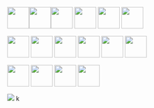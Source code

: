 <img height=50 src="https://cdn.jsdelivr.net/gh/devicons/devicon/icons/python/python-original.svg"/><img height=50 src="https://cdn.jsdelivr.net/gh/devicons/devicon/icons/java/java-original.svg"/><img height=50 src="https://cdn.jsdelivr.net/gh/devicons/devicon/icons/react/react-original.svg" /> <img height=50 src="https://cdn.jsdelivr.net/gh/devicons/devicon/icons/flutter/flutter-original.svg" /> <img height=50 src="https://cdn.jsdelivr.net/gh/devicons/devicon/icons/git/git-plain.svg"/> <img height=50 src="https://cdn.jsdelivr.net/gh/devicons/devicon/icons/mysql/mysql-original.svg" />

<img height=50 src="https://cdn.jsdelivr.net/gh/devicons/devicon/icons/firebase/firebase-plain-wordmark.svg" /> <img height=50 src="https://cdn.jsdelivr.net/gh/devicons/devicon/icons/nodejs/nodejs-original-wordmark.svg" /> <img height=50 src="https://cdn.jsdelivr.net/gh/devicons/devicon/icons/javascript/javascript-original.svg" /> <img height=50 src="https://cdn.jsdelivr.net/gh/devicons/devicon/icons/subversion/subversion-original.svg" /> <img height=50 src="https://cdn.jsdelivr.net/gh/devicons/devicon/icons/anaconda/anaconda-original-wordmark.svg" />
 <img height=50 src="https://cdn.jsdelivr.net/gh/devicons/devicon/icons/pandas/pandas-original-wordmark.svg" />


<img height=50 src="https://cdn.jsdelivr.net/gh/devicons/devicon/icons/dart/dart-original-wordmark.svg" /> <img height=50 src="https://cdn.jsdelivr.net/gh/devicons/devicon/icons/npm/npm-original-wordmark.svg" /> 
<img height=50 src="https://cdn.jsdelivr.net/gh/devicons/devicon/icons/vscode/vscode-original-wordmark.svg" /> 
<img height=50 src="https://cdn.jsdelivr.net/gh/devicons/devicon/icons/csharp/csharp-original.svg" />


<p></p>
<img src="https://github-readme-stats.vercel.app/api/top-langs?username=Martypose"/>
k
